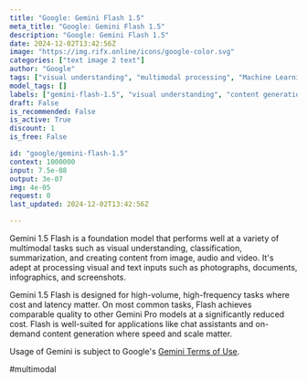 ```yaml
---
title: "Google: Gemini Flash 1.5"
meta_title: "Google: Gemini Flash 1.5"
description: "Google: Gemini Flash 1.5"
date: 2024-12-02T13:42:56Z
image: "https://img.rifx.online/icons/google-color.svg"
categories: ["text image 2 text"]
author: "Google"
tags: ["visual understanding", "multimodal processing", "Machine Learning", "Natural Language Processing", "content generation", "Programming", "Technology", "gemini-flash-1.5", "high-frequency tasks", "Computer Vision", "Google"]
model_tags: []
labels: ["gemini-flash-1.5", "visual understanding", "content generation", "high-frequency tasks", "multimodal processing"]
draft: False
is_recommended: False
is_active: True
discount: 1
is_free: False

id: "google/gemini-flash-1.5"
context: 1000000
input: 7.5e-08
output: 3e-07
img: 4e-05
request: 0
last_updated: 2024-12-02T13:42:56Z

---
```


Gemini 1.5 Flash is a foundation model that performs well at a variety of multimodal tasks such as visual understanding, classification, summarization, and creating content from image, audio and video. It's adept at processing visual and text inputs such as photographs, documents, infographics, and screenshots.

Gemini 1.5 Flash is designed for high-volume, high-frequency tasks where cost and latency matter. On most common tasks, Flash achieves comparable quality to other Gemini Pro models at a significantly reduced cost. Flash is well-suited for applications like chat assistants and on-demand content generation where speed and scale matter.

Usage of Gemini is subject to Google's [Gemini Terms of Use](https://ai.google.dev/terms).

#multimodal

